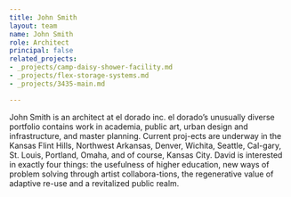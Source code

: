 ```yaml
---
title: John Smith
layout: team
name: John Smith
role: Architect
principal: false
related_projects:
- _projects/camp-daisy-shower-facility.md
- _projects/flex-storage-systems.md
- _projects/3435-main.md

---
```

John Smith is an architect at el dorado inc. el dorado’s unusually diverse portfolio contains work in academia, public art, urban design and infrastructure, and master planning. Current proj-ects are underway in the Kansas Flint Hills, Northwest Arkansas, Denver, Wichita, Seattle, Cal-gary, St. Louis, Portland, Omaha, and of course, Kansas City. David is interested in exactly four things: the usefulness of higher education, new ways of problem solving through artist collabora-tions, the regenerative value of adaptive re-use and a revitalized public realm.